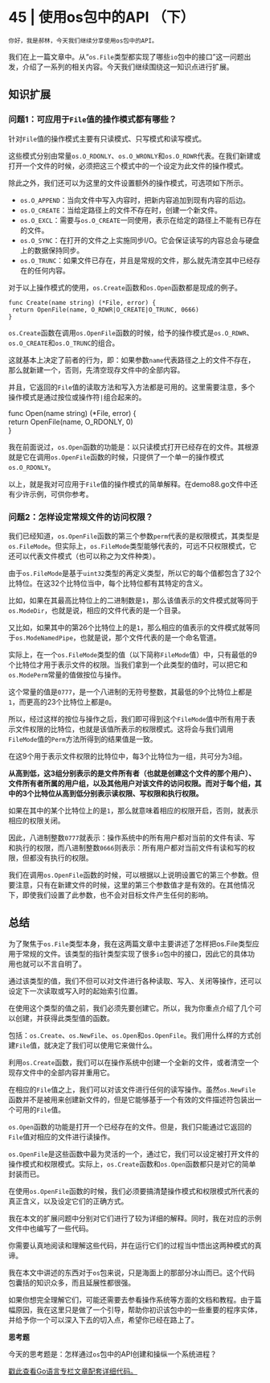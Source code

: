 # 45 | 使用os包中的API （下）

    你好，我是郝林，今天我们继续分享使用os包中的API。

我们在上一篇文章中。从“`os.File`类型都实现了哪些`io`包中的接口”这一问题出发，介绍了一系列的相关内容。今天我们继续围绕这一知识点进行扩展。

## 知识扩展

### 问题1：可应用于`File`值的操作模式都有哪些？

针对`File`值的操作模式主要有只读模式、只写模式和读写模式。

这些模式分别由常量`os.O_RDONLY`、`os.O_WRONLY`和`os.O_RDWR`代表。在我们新建或打开一个文件的时候，必须把这三个模式中的一个设定为此文件的操作模式。

除此之外，我们还可以为这里的文件设置额外的操作模式，可选项如下所示。

*   `os.O_APPEND`：当向文件中写入内容时，把新内容追加到现有内容的后边。
*   `os.O_CREATE`：当给定路径上的文件不存在时，创建一个新文件。
*   `os.O_EXCL`：需要与`os.O_CREATE`一同使用，表示在给定的路径上不能有已存在的文件。
*   `os.O_SYNC`：在打开的文件之上实施同步I/O。它会保证读写的内容总会与硬盘上的数据保持同步。
*   `os.O_TRUNC`：如果文件已存在，并且是常规的文件，那么就先清空其中已经存在的任何内容。

对于以上操作模式的使用，`os.Create`函数和`os.Open`函数都是现成的例子。

```
func Create(name string) (*File, error) {
 return OpenFile(name, O_RDWR|O_CREATE|O_TRUNC, 0666)
}

```

`os.Create`函数在调用`os.OpenFile`函数的时候，给予的操作模式是`os.O_RDWR`、`os.O_CREATE`和`os.O_TRUNC`的组合。

这就基本上决定了前者的行为，即：如果参数`name`代表路径之上的文件不存在，那么就新建一个，否则，先清空现存文件中的全部内容。

并且，它返回的`File`值的读取方法和写入方法都是可用的。这里需要注意，多个操作模式是通过按位或操作符`|`组合起来的。

func Open(name string) (\*File, error) {  
return OpenFile(name, O\_RDONLY, 0)  
}

我在前面说过，`os.Open`函数的功能是：以只读模式打开已经存在的文件。其根源就是它在调用`os.OpenFile`函数的时候，只提供了一个单一的操作模式`os.O_RDONLY`。

以上，就是我对可应用于`File`值的操作模式的简单解释。在demo88.go文件中还有少许示例，可供你参考。

### 问题2：怎样设定常规文件的访问权限？

我们已经知道，`os.OpenFile`函数的第三个参数`perm`代表的是权限模式，其类型是`os.FileMode`。但实际上，`os.FileMode`类型能够代表的，可远不只权限模式，它还可以代表文件模式（也可以称之为文件种类）。

由于`os.FileMode`是基于`uint32`类型的再定义类型，所以它的每个值都包含了32个比特位。在这32个比特位当中，每个比特位都有其特定的含义。

比如，如果在其最高比特位上的二进制数是`1`，那么该值表示的文件模式就等同于`os.ModeDir`，也就是说，相应的文件代表的是一个目录。

又比如，如果其中的第26个比特位上的是`1`，那么相应的值表示的文件模式就等同于`os.ModeNamedPipe`，也就是说，那个文件代表的是一个命名管道。

实际上，在一个`os.FileMode`类型的值（以下简称`FileMode`值）中，只有最低的9个比特位才用于表示文件的权限。当我们拿到一个此类型的值时，可以把它和`os.ModePerm`常量的值做按位与操作。

这个常量的值是`0777`，是一个八进制的无符号整数，其最低的9个比特位上都是`1`，而更高的23个比特位上都是`0`。

所以，经过这样的按位与操作之后，我们即可得到这个`FileMode`值中所有用于表示文件权限的比特位，也就是该值所表示的权限模式。这将会与我们调用`FileMode`值的`Perm`方法所得到的结果值是一致。

在这9个用于表示文件权限的比特位中，每3个比特位为一组，共可分为3组。

**从高到低，这3组分别表示的是文件所有者（也就是创建这个文件的那个用户）、文件所有者所属的用户组，以及其他用户对该文件的访问权限。而对于每个组，其中的3个比特位从高到低分别表示读权限、写权限和执行权限。**

如果在其中的某个比特位上的是`1`，那么就意味着相应的权限开启，否则，就表示相应的权限关闭。

因此，八进制整数`0777`就表示：操作系统中的所有用户都对当前的文件有读、写和执行的权限，而八进制整数`0666`则表示：所有用户都对当前文件有读和写的权限，但都没有执行的权限。

我们在调用`os.OpenFile`函数的时候，可以根据以上说明设置它的第三个参数。但要注意，只有在新建文件的时候，这里的第三个参数值才是有效的。在其他情况下，即使我们设置了此参数，也不会对目标文件产生任何的影响。

## 总结

为了聚焦于`os.File`类型本身，我在这两篇文章中主要讲述了怎样把os.File类型应用于常规的文件。该类型的指针类型实现了很多`io`包中的接口，因此它的具体功用也就可以不言自明了。

通过该类型的值，我们不但可以对文件进行各种读取、写入、关闭等操作，还可以设定下一次读取或写入时的起始索引位置。

在使用这个类型的值之前，我们必须先要创建它。所以，我为你重点介绍了几个可以创建，并获得此类型值的函数。

包括：`os.Create`、`os.NewFile`、`os.Open`和`os.OpenFile`。我们用什么样的方式创建`File`值，就决定了我们可以使用它来做什么。

利用`os.Create`函数，我们可以在操作系统中创建一个全新的文件，或者清空一个现存文件中的全部内容并重用它。

在相应的`File`值之上，我们可以对该文件进行任何的读写操作。虽然`os.NewFile`函数并不是被用来创建新文件的，但是它能够基于一个有效的文件描述符包装出一个可用的`File`值。

`os.Open`函数的功能是打开一个已经存在的文件。但是，我们只能通过它返回的`File`值对相应的文件进行读操作。

`os.OpenFile`是这些函数中最为灵活的一个，通过它，我们可以设定被打开文件的操作模式和权限模式。实际上，`os.Create`函数和`os.Open`函数都只是对它的简单封装而已。

在使用`os.OpenFile`函数的时候，我们必须要搞清楚操作模式和权限模式所代表的真正含义，以及设定它们的正确方式。

我在本文的扩展问题中分别对它们进行了较为详细的解释。同时，我在对应的示例文件中也编写了一些代码。

你需要认真地阅读和理解这些代码，并在运行它们的过程当中悟出这两种模式的真谛。

我在本文中讲述的东西对于`os`包来说，只是海面上的那部分冰山而已。这个代码包囊括的知识众多，而且延展性都很强。

如果你想完全理解它们，可能还需要去参看操作系统等方面的文档和教程。由于篇幅原因，我在这里只是做了一个引导，帮助你初识该包中的一些重要的程序实体，并给予你一个可以深入下去的切入点，希望你已经在路上了。

**思考题**

今天的思考题是：怎样通过`os`包中的API创建和操纵一个系统进程？

[戳此查看Go语言专栏文章配套详细代码。](https://github.com/hyper0x/Golang_Puzzlers)
    